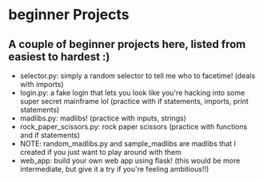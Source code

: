 # beginner Projects
## A couple of beginner projects here, listed from easiest to hardest :)

* selector.py: simply a random selector to tell me who to facetime! (deals with imports)
* login.py: a fake login that lets you look like you're hacking into some super secret mainframe lol (practice with if statements, imports, print statements)
* madlibs.py:  madlibs! (practice with inputs, strings)
* rock_paper_scissors.py:  rock paper scissors (practice with functions and if statements)
* NOTE: random_madlibs.py and sample_madlibs are madlibs that I created if you just want to play around with them
* web_app: build your own web app using flask! (this would be more intermediate, but give it a try if you're feeling ambitious!!)
